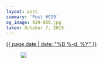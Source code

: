 ```yaml
---
layout: post
summary: 'Post #929'
og_image: 929-960.jpg
taken: October 7, 2019
---
```


<div class="post">
 <time>
  <a href="/929">
   {{ page.date | date: "%B %-d, %Y" }}
  </a>
 </time>
 <a href="/929">
  <figure data-taken="10/7/2019">
   <img sizes="(min-width: 700px) 50vw, calc(100vw - 2rem)" src="{{ site.assets_url }}/929-480.jpg" srcset="{{ site.assets_url }}/929-240.jpg 240w, {{ site.assets_url }}/929-480.jpg 480w, {{ site.assets_url }}/929-720.jpg 720w, {{ site.assets_url }}/929-960.jpg 960w"/>
  </figure>
 </a>
</div>
